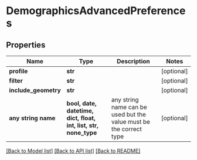 # DemographicsAdvancedPreferences


## Properties
Name | Type | Description | Notes
------------ | ------------- | ------------- | -------------
**profile** | **str** |  | [optional] 
**filter** | **str** |  | [optional] 
**include_geometry** | **str** |  | [optional] 
**any string name** | **bool, date, datetime, dict, float, int, list, str, none_type** | any string name can be used but the value must be the correct type | [optional]

[[Back to Model list]](../README.md#documentation-for-models) [[Back to API list]](../README.md#documentation-for-api-endpoints) [[Back to README]](../README.md)


